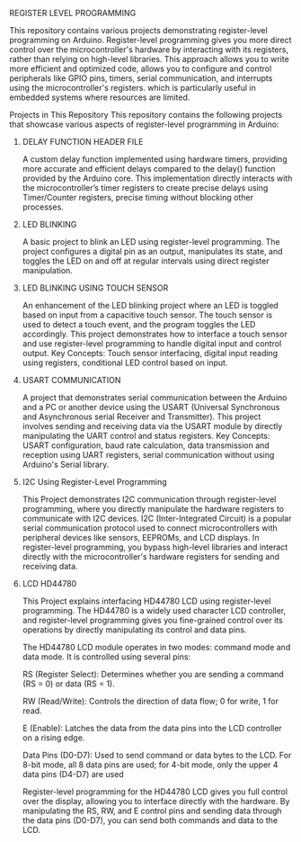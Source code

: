 REGISTER LEVEL PROGRAMMING

This repository contains various projects demonstrating register-level programming on Arduino. Register-level programming gives you more direct control over the microcontroller's hardware by interacting with its registers, rather than relying on high-level libraries. This approach allows you to write more efficient and optimized code, allows you to configure and control peripherals like GPIO pins, timers, serial communication, and interrupts using the microcontroller's registers. which is particularly useful in embedded systems where resources are limited.

Projects in This Repository
This repository contains the following projects that showcase various aspects of register-level programming in Arduino:

1. DELAY FUNCTION HEADER FILE

   A custom delay function implemented using hardware timers, providing more accurate and efficient delays compared to the delay() function provided by the Arduino core. This implementation directly interacts 
   with 
   the microcontroller’s timer registers to create precise delays using Timer/Counter registers, precise timing without blocking other processes.

2. LED BLINKING

   A basic project to blink an LED using register-level programming. The project configures a digital pin as an output, manipulates its state, and toggles the LED on and off at regular intervals using direct 
   register manipulation.

3. LED BLINKING USING TOUCH SENSOR

   An enhancement of the LED blinking project where an LED is toggled based on input from a capacitive touch sensor. The touch sensor is used to detect a touch event, and the program toggles the LED accordingly. 
   This project demonstrates how to interface a touch sensor and use register-level programming to handle digital input and control output.
   Key Concepts: Touch sensor interfacing, digital input reading using registers, conditional LED control based on input.

4. USART COMMUNICATION

    A project that demonstrates serial communication between the Arduino and a PC or another device using the USART (Universal Synchronous and Asynchronous serial 
    Receiver and Transmitter). This project involves 
    sending and receiving data via the USART module by directly manipulating the UART control and status registers.
    Key Concepts: USART configuration, baud rate calculation, data transmission and reception using UART registers, serial communication without using Arduino's 
    Serial library.

5. I2C Using Register-Level Programming

   This Project demonstrates I2C communication through register-level programming, where you directly manipulate the hardware registers to communicate with I2C 
   devices.
   I2C (Inter-Integrated Circuit) is a popular serial communication protocol used to connect microcontrollers with peripheral devices like sensors, EEPROMs, and 
   LCD displays. In register-level programming, you 
   bypass high-level libraries and interact directly with the microcontroller's hardware registers for sending and receiving data.

6. LCD HD44780

   This Project explains interfacing HD44780 LCD using register-level programming. The HD44780 is a widely used character LCD controller, and register-level programming gives you fine-grained control over its operations by directly manipulating its control and data pins.

   The HD44780 LCD module operates in two modes: command mode and data mode. It is controlled using several pins:

   RS (Register Select): Determines whether you are sending a command (RS = 0) or data (RS = 1).

   RW (Read/Write): Controls the direction of data flow; 0 for write, 1 for read.

   E (Enable): Latches the data from the data pins into the LCD controller on a rising edge.

   Data Pins (D0-D7): Used to send command or data bytes to the LCD. For 8-bit mode, all 8 data pins are used; for 4-bit mode, only the upper 4 data pins (D4-D7) 
   are used

   Register-level programming for the HD44780 LCD gives you full control over the display, allowing you to interface directly with the hardware. By manipulating 
   the RS, RW, and E control pins and sending data through the data pins (D0-D7), you can send both commands and data to the LCD.
